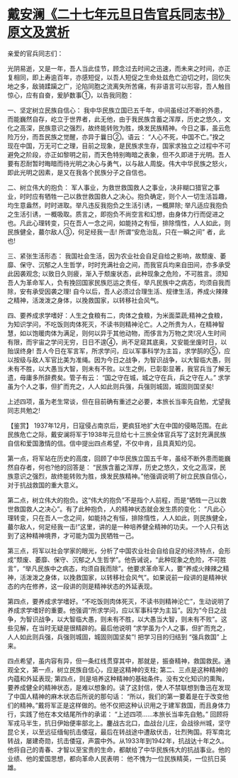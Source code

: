 # [戴安澜《二十七年元旦日告官兵同志书》原文及赏析](https://www.vrrw.net/wx/9988.html)

亲爱的官兵同志们：

光阴易逝，又是一年，吾人当此佳节，顾念过去时间之迅速，而未来之时间，亦正复相同，即上寿逾百年，亦感短促，以吾人短促之生命处兹危亡迫切之时，回忆失地之多，敌骑蹂躏之广，沦陷同胞之流离失所苦痛，有非语言可以形容，吾人触目惊心，应有自奋，爰胪数事①，以告我同胞：

一、坚定树立民族自信心： 我中华民族立国已五千年，中间虽经过不断的外患，而能巍然自存，屹立于世界者，此无他，由于我民族含蓄之浑厚，历史之悠久，文化之高深，民族意识之强烈，故终能转败为胜，焕发民族精神。今日之事，虽云危险万分，而吾民族之觉醒，亦异于曩日②。语云： “人心不死，中国不亡。”揆之现在中国，万无可亡之理，目前之现象，是民族求生存，国家求独立之过程中不可避免之阶段，亦正如黎明之前，而天色特别晦暗之表象，但不久即进于光明。吾人要有忍耐暂时晦暗而待光明之决心与勇气，以与敌人周旋。伟大中华民族之怒火，即此光明之因素，是又在我各个民族分子之自信也。

二、树立伟大的抱负： 军人事业，为救世救国救人之事业，决非糊口猎官之事业，时时应有牺牲一己以救世救国救人之决心。抱负确定，则个人一切生活旨趣，均生意盎然，时时进取。举凡违反我抱负之生活引诱，一概屏除; 举凡适应我抱负之生活引诱，一概吸取。质言之，即抱负不尚空言和幻想，由身体力行而促进之也。凡此心理转变，只在吾人一念之间，如能持之有恒，排除惰性，人人如此，则民族健全，蕞尔敌人③，何足经我一击! 所谓“安危治乱，只在一瞬之间” 者，此也!

三、紧张生活形态： 我国社会生活，因为农业社会自足自给之影响，故颓废、萎靡、保守、沉郁之人生哲学，时时充满社会之间，而我官兵均来自田间，亦多承受此因袭观念; 以致日久则疲，渐入于颓废状态，此种现象之危险，不可胜言。须知吾人为革命军人，负有挽回国家民族厄运之责任，举凡民族中之病态，均须自我而除，安有承受因袭之理! 自今以后，吾人必须过合理生活、规律生活，养成火辣辣之精神，活泼泼之身体，以挽救国家，以转移社会风气。

四、要养成求学嗜好：人生之食粮有二，肉体之食粮，为米面菜蔬;精神之食粮，为知识学问，不吃饭则肉体死灭，不读书则精神沦亡。人之所贵为人，在精神智慧，如以饱暖肉体为满足，则何以异于其他动物，而侈言为万物之灵!况人生时间有限，而宇宙之学问无穷，日日不遑④，尚不足窥其底奥，又安能坐废时日，以贻误终身! 吾人今日在军言军，所求学问，应以军事科学为主旨，求学鹄的⑤，应以按级与敌人军官比美为准绳。因为今日之战争，为智识战争，以大智临大愚，则未有不胜，以大愚当大智，则未有不败。以生之例，已彰彰显著，我官兵当了解无遗，毋庸多所辞费矣。管子有云： “国之守在城，城之守在兵，兵之守在人。” 求学虽为个人之事，但扩而充之，人人如此则兵强，兵强则城固，城固则国坚矣!

上述四项，虽为老生常谈，但在目前确有重述之必要，本旅长当率先自勉，尤望我同志共勉之!



【鉴赏】 1937年12月，日寇侵占南京后，更疯狂地扩大在中国的侵略范围。在此民族危亡之际，戴安澜将军于1938年元旦给七十三旅全体官兵写了这封充满民族自信和爱国激情的信。信中提出四点希望，不仅中肯，且具真知灼见。

第一点，将军站在历史的高度，回顾了中华民族立国五千年，虽经不断外患而能巍然自存者，何也?他的回答是： “民族含蓄之浑厚，历史之悠久，文化之高深，民族意识之强烈，故终能转败为胜，焕发民族精神。”他强调说明了树立民族自信心，对于抗战救国的重大意义。

第二点，树立伟大的抱负。这“伟大的抱负”不是指个人前程，而是“牺牲一己以救世救国救人之决心”。有了此种抱负，人的精神状态就会发生质的变化： “凡此心理转变，只在吾人一念之间，如能持之有恒，排除惰性，人人如此，则民族健全，蕞尔敌人，何足经我一击!”这里，讲的是一种培养健全精神的功夫。一个人只有达到了这种精神境界，才可能为国为民牺牲一己。

第三点，将军以社会学家的眼光，分析了中国农业社会自给自足的经济特点，会形成“颓废、萎靡、保守、沉郁之人生哲学”。他告诫说，“此种现象之危险，不可胜言”，“举凡民族中之病态，均须自我而除”。他要求革命军人，要“养成火辣辣之精神，活泼泼之身体，以挽救国家，以转移社会风气”。如果说前一段讲的是精神状态的内在修养，这一段讲的则是精神状态的外延表现。

第四点，要养成求学嗜好。“不吃饭则肉体死灭，不读书则精神沦亡”，生动说明了养成求学嗜好的重要。他强调“所求学问，应以军事科学为主旨”。因为“今日之战争，为智识战争，以大智临大愚，则未有不胜，以大愚当大智，则未有不败”。这些见解，在当时无疑是很精辟的。最后他说明 “求学虽为个人之事，但扩而充之，人人如此则兵强，兵强则城固，城固则国坚矣”! 把学习目的归结到 “强兵救国” 上来。

四点希望，虽内容有异，但一条红线贯穿其中，那就是，振奋精神，救国救民。通观全文，第一点，树立民族自信心，应是这精神的支柱; 第二、三点是这种精神的内蕴和外延表现; 第四点，则是培养这种精神的基础条件。没有文化知识的熏陶，要养成健全的精神状态，是难以想象的。读了这封信，使人不禁联想到鲁迅在发现了中国人精神的麻木状态后所说的那句话： “所以，我们的第一要着是在于改变他们的精神。”戴将军正是这样做的。他不仅把这种认识用之于建军救国，而且身体力行，实践了他在本文结尾所作的承诺： “上述四项……本旅长当率先自勉。” 回顾将军戎马半生，抗日伊始便率部北上。鏖战古北口，血战台儿庄，会战徐州城，坚守昆仑关，以至远征缅甸抗击倭寇，最后在转战途中遭敌伏击，壮烈殉国。将军南北转战，屡建奇勋，抗击倭寇，声震中外。从1933年到1942年，抗战达十年之久。他将自己的青春、才智以至宝贵的生命，都献给了中华民族伟大的抗战事业。他的业绩、他的爱国思想，都向革命人民表明： 他不愧为一位民族精英，一位抗日英雄。

